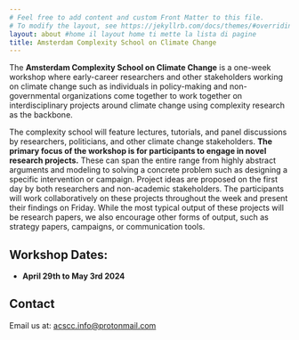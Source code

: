 ```yaml
---
# Feel free to add content and custom Front Matter to this file.
# To modify the layout, see https://jekyllrb.com/docs/themes/#overriding-theme-defaults
layout: about #home il layout home ti mette la lista di pagine
title: Amsterdam Complexity School on Climate Change
---
```


The **Amsterdam Complexity School on Climate Change** is a one-week workshop where early-career researchers and other stakeholders working on climate change such as individuals in policy-making and non-governmental organizations come together to work together on interdisciplinary projects around climate change using complexity research as the backbone.

The complexity school will feature lectures, tutorials, and panel discussions by researchers, politicians, and other climate change stakeholders. **The primary focus of the workshop is for participants to engage in novel research projects.** These can span the entire range from highly abstract arguments and modeling to solving a concrete problem such as designing a specific intervention or campaign. Project ideas are proposed on the first day by both researchers and non-academic stakeholders. The participants will work collaboratively on these projects throughout the week and present their findings on Friday. While the most typical output of these projects will be research papers, we also encourage other forms of output, such as strategy papers, campaigns, or communication tools.


## Workshop Dates:
- **April 29th to May 3rd 2024**

<!---
## Applications:
- Start of applications: December 1st, 2023
- Deadline for applications: January 15th, 2024
- Notification of acceptance: January 31st, 2024
--->

## Contact

Email us at: [acscc.info@protonmail.com](mailto:acscc.info@protonmail.com)

<!---
<center>
<a class="twitter-timeline" data-width="300" data-height="550" href="https://twitter.com/winter_complex">Tweets by wwcs</a> <script async src="https://platform.twitter.com/widgets.js" charset="utf-8"></script> </center>
--->
